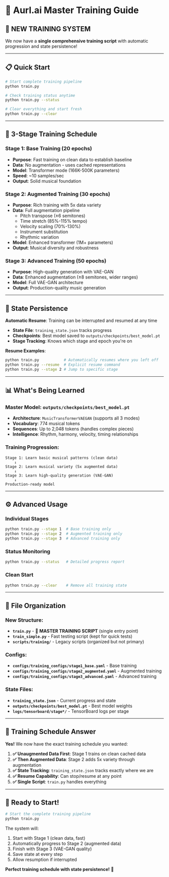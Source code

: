 # 🎼 Aurl.ai Master Training Guide

## 🚀 **NEW TRAINING SYSTEM**

We now have a **single comprehensive training script** with automatic progression and state persistence!

---

## 📋 **Quick Start**

```bash
# Start complete training pipeline
python train.py

# Check training status anytime
python train.py --status

# Clear everything and start fresh
python train.py --clear
```

---

## 🎯 **3-Stage Training Schedule**

### **Stage 1: Base Training** (20 epochs)
- **Purpose**: Fast training on clean data to establish baseline
- **Data**: No augmentation - uses cached representations
- **Model**: Transformer mode (166K-500K parameters)
- **Speed**: ~10 samples/sec
- **Output**: Solid musical foundation

### **Stage 2: Augmented Training** (30 epochs) 
- **Purpose**: Rich training with 5x data variety
- **Data**: Full augmentation pipeline
  - Pitch transpose (±6 semitones)
  - Time stretch (85%-115% tempo)
  - Velocity scaling (70%-130%)
  - Instrument substitution
  - Rhythmic variation
- **Model**: Enhanced transformer (1M+ parameters)
- **Output**: Musical diversity and robustness

### **Stage 3: Advanced Training** (50 epochs)
- **Purpose**: High-quality generation with VAE-GAN
- **Data**: Enhanced augmentation (±8 semitones, wider ranges)
- **Model**: Full VAE-GAN architecture
- **Output**: Production-quality music generation

---

## 💾 **State Persistence**

**Automatic Resume**: Training can be interrupted and resumed at any time
- **State File**: `training_state.json` tracks progress
- **Checkpoints**: Best model saved to `outputs/checkpoints/best_model.pt`
- **Stage Tracking**: Knows which stage and epoch you're on

**Resume Examples**:
```bash
python train.py           # Automatically resumes where you left off
python train.py --resume  # Explicit resume command
python train.py --stage 2 # Jump to specific stage
```

---

## 📊 **What's Being Learned**

### **Master Model**: `outputs/checkpoints/best_model.pt`
- **Architecture**: `MusicTransformerVAEGAN` (supports all 3 modes)
- **Vocabulary**: 774 musical tokens
- **Sequences**: Up to 2,048 tokens (handles complex pieces)
- **Intelligence**: Rhythm, harmony, velocity, timing relationships

### **Training Progression**:
```
Stage 1: Learn basic musical patterns (clean data)
    ↓
Stage 2: Learn musical variety (5x augmented data)  
    ↓
Stage 3: Learn high-quality generation (VAE-GAN)
    ↓
Production-ready model
```

---

## ⚙️ **Advanced Usage**

### **Individual Stages**
```bash
python train.py --stage 1  # Base training only
python train.py --stage 2  # Augmented training only  
python train.py --stage 3  # Advanced training only
```

### **Status Monitoring**
```bash
python train.py --status   # Detailed progress report
```

### **Clean Start**
```bash
python train.py --clear    # Remove all training state
```

---

## 📁 **File Organization**

### **New Structure**:
- **`train.py`** - 🌟 **MASTER TRAINING SCRIPT** (single entry point)
- **`train_simple.py`** - Fast testing script (kept for quick tests)
- **`scripts/training/`** - Legacy scripts (organized but not primary)

### **Configs**:
- **`configs/training_configs/stage1_base.yaml`** - Base training
- **`configs/training_configs/stage2_augmented.yaml`** - Augmented training
- **`configs/training_configs/stage3_advanced.yaml`** - Advanced training

### **State Files**:
- **`training_state.json`** - Current progress and state
- **`outputs/checkpoints/best_model.pt`** - Best model weights
- **`logs/tensorboard/stage*/`** - TensorBoard logs per stage

---

## 🎵 **Training Schedule Answer**

**Yes!** We now have the exact training schedule you wanted:

1. **✅ Unaugmented Data First**: Stage 1 trains on clean cached data
2. **✅ Then Augmented Data**: Stage 2 adds 5x variety through augmentation  
3. **✅ State Tracking**: `training_state.json` tracks exactly where we are
4. **✅ Resume Capability**: Can stop/resume at any point
5. **✅ Single Script**: `train.py` handles everything

---

## 🚀 **Ready to Start!**

```bash
# Start the complete training pipeline
python train.py
```

The system will:
1. Start with Stage 1 (clean data, fast)
2. Automatically progress to Stage 2 (augmented data)
3. Finish with Stage 3 (VAE-GAN quality)
4. Save state at every step
5. Allow resumption if interrupted

**Perfect training schedule with state persistence!** 🎉